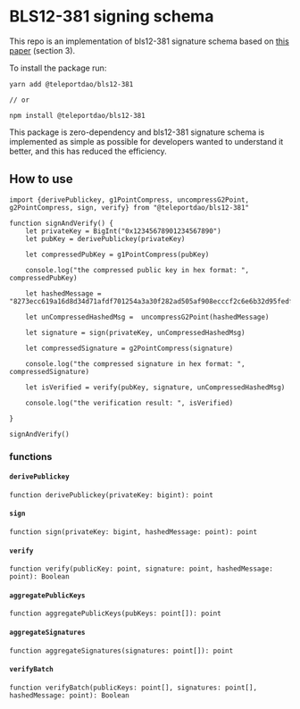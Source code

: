 # BLS12-381 signing schema

This repo is an implementation of bls12-381 signature schema based on [this paper](https://crypto.stanford.edu/pbc/thesis.pdf) (section 3).

To install the package run:



    yarn add @teleportdao/bls12-381

    // or

    npm install @teleportdao/bls12-381

This package is zero-dependency and bls12-381 signature schema is implemented as simple as possible for developers wanted to understand it better, and this has reduced the efficiency. 


## How to use

    import {derivePublickey, g1PointCompress, uncompressG2Point, g2PointCompress, sign, verify} from "@teleportdao/bls12-381"

    function signAndVerify() {
        let privateKey = BigInt("0x12345678901234567890")
        let pubKey = derivePublickey(privateKey)

        let compressedPubKey = g1PointCompress(pubKey)

        console.log("the compressed public key in hex format: ", compressedPubKey)

        let hashedMessage = "8273ecc619a16d8d34d71afdf701254a3a30f282ad505af908ecccf2c6e6b32d95fedfda1d331df12edd3a5d9485ade006d40654fa9de7336e478b207afe75575e663cc8c18df7ac6c659cc01249a726e4a67fe19dffcf06f6af5cf4e2523a1a"

        let unCompressedHashedMsg =  uncompressG2Point(hashedMessage)

        let signature = sign(privateKey, unCompressedHashedMsg)

        let compressedSignature = g2PointCompress(signature)

        console.log("the compressed signature in hex format: ", compressedSignature)

        let isVerified = verify(pubKey, signature, unCompressedHashedMsg)

        console.log("the verification result: ", isVerified)

    }

    signAndVerify()

### functions

#### `derivePublickey`
    function derivePublickey(privateKey: bigint): point

#### `sign`
    function sign(privateKey: bigint, hashedMessage: point): point

#### `verify`
    function verify(publicKey: point, signature: point, hashedMessage: point): Boolean

#### `aggregatePublicKeys`
    function aggregatePublicKeys(pubKeys: point[]): point

#### `aggregateSignatures`
    function aggregateSignatures(signatures: point[]): point

#### `verifyBatch`
    function verifyBatch(publicKeys: point[], signatures: point[], hashedMessage: point): Boolean